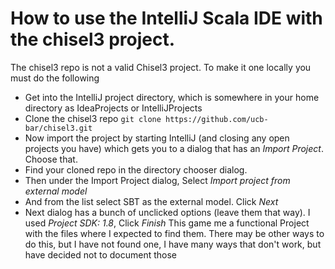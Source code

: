 # How to use the IntelliJ Scala IDE with the chisel3 project.

The chisel3 repo is not a valid Chisel3 project.  To make it one locally you must do the following
* Get into the IntelliJ project directory, which is somewhere in your home directory as IdeaProjects or IntelliJProjects
* Clone the chisel3 repo `git clone https://github.com/ucb-bar/chisel3.git`
* Now import the project by starting IntelliJ (and closing any open projects you have) which gets you to a dialog that has an *Import Project*.  Choose that.  
* Find your cloned repo in the directory chooser dialog.  
* Then under the Import Project dialog, Select *Import project from external model*
* And from the list select SBT as the external model.  Click *Next*
* Next dialog has a bunch of unclicked options (leave them that way).  I used *Project SDK: 1.8*, Click *Finish*
This game me a functional Project with the files where I expected to find them. There may be other ways to do this, but I have not found one, I have many ways that don't work, but have decided not to document those




